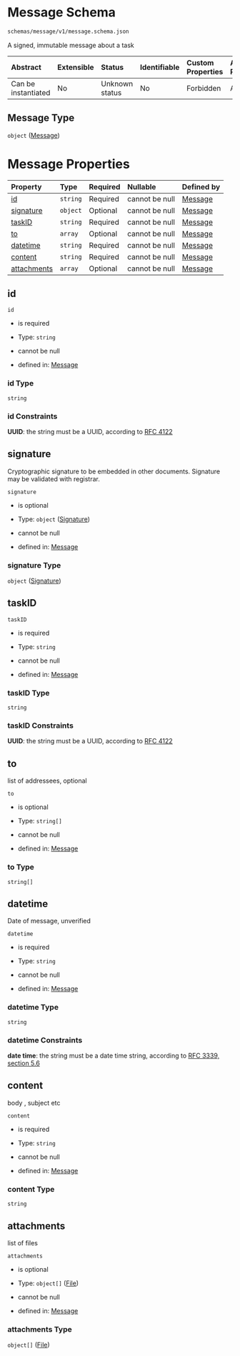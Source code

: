 # Message Schema

```txt
schemas/message/v1/message.schema.json
```

A signed, immutable message about a task

| Abstract            | Extensible | Status         | Identifiable | Custom Properties | Additional Properties | Access Restrictions | Defined In                                                                                                          |
| :------------------ | :--------- | :------------- | :----------- | :---------------- | :-------------------- | :------------------ | :------------------------------------------------------------------------------------------------------------------ |
| Can be instantiated | No         | Unknown status | No           | Forbidden         | Allowed               | none                | [message.schema.json](../../https:/hai.ai/schemas/=./schemas/message/v1/message.schema.json "open original schema") |

## Message Type

`object` ([Message](message.md))

# Message Properties

| Property                    | Type     | Required | Nullable       | Defined by                                                                                                                |
| :-------------------------- | :------- | :------- | :------------- | :------------------------------------------------------------------------------------------------------------------------ |
| [id](#id)                   | `string` | Required | cannot be null | [Message](message-properties-id.md "schemas/message/v1/message.schema.json#/properties/id")                               |
| [signature](#signature)     | `object` | Optional | cannot be null | [Message](header-properties-signature-1.md "schemas/components/signature/v1/signature.schema.json#/properties/signature") |
| [taskID](#taskid)           | `string` | Required | cannot be null | [Message](message-properties-taskid.md "schemas/message/v1/message.schema.json#/properties/taskID")                       |
| [to](#to)                   | `array`  | Optional | cannot be null | [Message](message-properties-to.md "schemas/message/v1/message.schema.json#/properties/to")                               |
| [datetime](#datetime)       | `string` | Required | cannot be null | [Message](message-properties-datetime.md "schemas/message/v1/message.schema.json#/properties/datetime")                   |
| [content](#content)         | `string` | Required | cannot be null | [Message](message-properties-content.md "schemas/message/v1/message.schema.json#/properties/content")                     |
| [attachments](#attachments) | `array`  | Optional | cannot be null | [Message](message-properties-attachments.md "schemas/message/v1/message.schema.json#/properties/attachments")             |

## id



`id`

* is required

* Type: `string`

* cannot be null

* defined in: [Message](message-properties-id.md "schemas/message/v1/message.schema.json#/properties/id")

### id Type

`string`

### id Constraints

**UUID**: the string must be a UUID, according to [RFC 4122](https://tools.ietf.org/html/rfc4122 "check the specification")

## signature

Cryptographic signature to be embedded in other documents. Signature may be validated with registrar.

`signature`

* is optional

* Type: `object` ([Signature](header-properties-signature-1.md))

* cannot be null

* defined in: [Message](header-properties-signature-1.md "schemas/components/signature/v1/signature.schema.json#/properties/signature")

### signature Type

`object` ([Signature](header-properties-signature-1.md))

## taskID



`taskID`

* is required

* Type: `string`

* cannot be null

* defined in: [Message](message-properties-taskid.md "schemas/message/v1/message.schema.json#/properties/taskID")

### taskID Type

`string`

### taskID Constraints

**UUID**: the string must be a UUID, according to [RFC 4122](https://tools.ietf.org/html/rfc4122 "check the specification")

## to

list of addressees, optional

`to`

* is optional

* Type: `string[]`

* cannot be null

* defined in: [Message](message-properties-to.md "schemas/message/v1/message.schema.json#/properties/to")

### to Type

`string[]`

## datetime

Date of message, unverified

`datetime`

* is required

* Type: `string`

* cannot be null

* defined in: [Message](message-properties-datetime.md "schemas/message/v1/message.schema.json#/properties/datetime")

### datetime Type

`string`

### datetime Constraints

**date time**: the string must be a date time string, according to [RFC 3339, section 5.6](https://tools.ietf.org/html/rfc3339 "check the specification")

## content

body , subject etc

`content`

* is required

* Type: `string`

* cannot be null

* defined in: [Message](message-properties-content.md "schemas/message/v1/message.schema.json#/properties/content")

### content Type

`string`

## attachments

list of files

`attachments`

* is optional

* Type: `object[]` ([File](header-properties-jacsfiles-file.md))

* cannot be null

* defined in: [Message](message-properties-attachments.md "schemas/message/v1/message.schema.json#/properties/attachments")

### attachments Type

`object[]` ([File](header-properties-jacsfiles-file.md))
